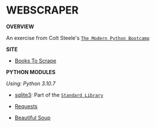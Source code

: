# WEBSCRAPER

**OVERVIEW**

An exercise from Colt Steele's [`The Modern Python Bootcamp`](https://www.udemy.com/course/the-modern-python3-bootcamp/)

**SITE**

- [Books To Scrape](http://books.toscrape.com)

**PYTHON MODULES**

*Using: Python 3.10.7*

- [sqlite3](https://www.sqlite.org/index.html): Part of the [`Standard Library`](https://docs.python.org/3/library/index.html)

- [Requests](https://requests.readthedocs.io/en/latest/)

- [Beautiful Soup](https://www.crummy.com/software/BeautifulSoup/bs4/doc/)
